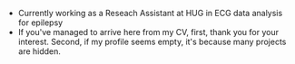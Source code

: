 - Currently working as a Reseach Assistant at HUG in ECG data analysis for epilepsy
- If you've managed to arrive here from my CV, first, thank you for your interest. Second, if my profile seems empty, it's because many projects are hidden.


<!---
Darodix/Darodix is a ✨ special ✨ repository because its `README.md` (this file) appears on your GitHub profile.
You can click the Preview link to take a look at your changes.
--->
